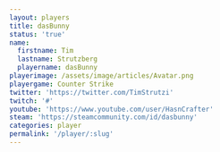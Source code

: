 ```yaml
---
layout: players
title: dasBunny
status: 'true'
name:
  firstname: Tim
  lastname: Strutzberg
  playername: dasBunny
playerimage: /assets/image/articles/Avatar.png
playergame: Counter Strike
twitter: 'https://twitter.com/TimStrutzi'
twitch: '#'
youtube: 'https://www.youtube.com/user/HasnCrafter'
steam: 'https://steamcommunity.com/id/dasbunny'
categories: player
permalink: '/player/:slug'
---
```


